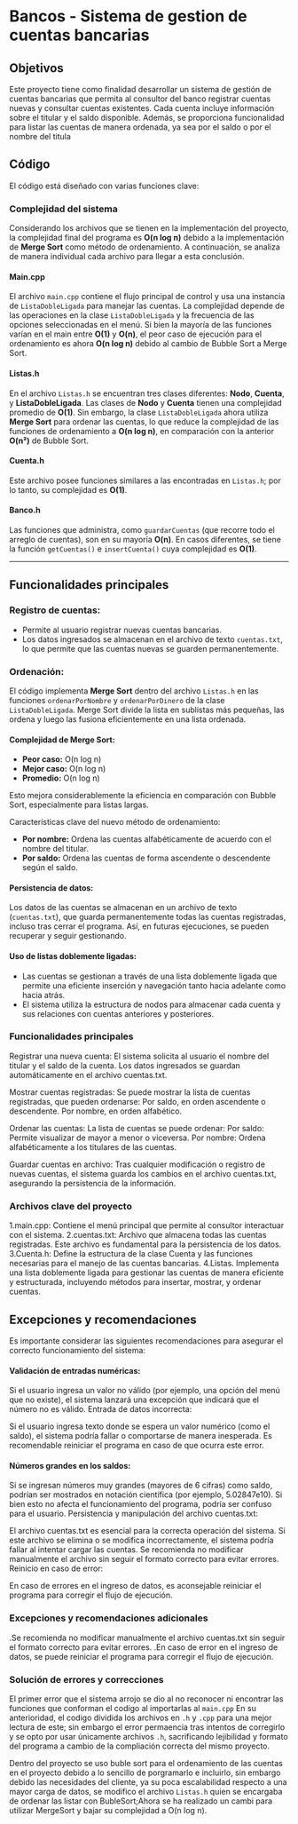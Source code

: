 # Bancos - Sistema de gestion de cuentas bancarias
## Objetivos
Este proyecto tiene como finalidad desarrollar un sistema de gestión de cuentas bancarias que permita al consultor del banco registrar cuentas nuevas y consultar cuentas existentes. Cada cuenta incluye información sobre el titular y el saldo disponible. Además, se proporciona funcionalidad para listar las cuentas de manera ordenada, ya sea por el saldo o por el nombre del titula

## Código
El código está diseñado con varias funciones clave:

### Complejidad del sistema

Considerando los archivos que se tienen en la implementación del proyecto, la complejidad final del programa es **O(n log n)** debido a la implementación de **Merge Sort** como método de ordenamiento. A continuación, se analiza de manera individual cada archivo para llegar a esta conclusión.

#### Main.cpp
El archivo `main.cpp` contiene el flujo principal de control y usa una instancia de `ListaDobleLigada` para manejar las cuentas. La complejidad depende de las operaciones en la clase `ListaDobleLigada` y la frecuencia de las opciones seleccionadas en el menú. Si bien la mayoría de las funciones varían en el main entre **O(1)** y **O(n)**, el peor caso de ejecución para el ordenamiento es ahora **O(n log n)** debido al cambio de Bubble Sort a Merge Sort.

#### Listas.h
En el archivo `Listas.h` se encuentran tres clases diferentes: **Nodo**, **Cuenta**, y **ListaDobleLigada**. Las clases de **Nodo** y **Cuenta** tienen una complejidad promedio de **O(1)**. Sin embargo, la clase `ListaDobleLigada` ahora utiliza **Merge Sort** para ordenar las cuentas, lo que reduce la complejidad de las funciones de ordenamiento a **O(n log n)**, en comparación con la anterior **O(n²)** de Bubble Sort.

#### Cuenta.h
Este archivo posee funciones similares a las encontradas en `Listas.h`; por lo tanto, su complejidad es **O(1)**.

#### Banco.h
Las funciones que administra, como `guardarCuentas` (que recorre todo el arreglo de cuentas), son en su mayoría **O(n)**. En casos diferentes, se tiene la función `getCuentas()` e `insertCuenta()` cuya complejidad es **O(1)**.

---

## Funcionalidades principales

### Registro de cuentas:
- Permite al usuario registrar nuevas cuentas bancarias. 
- Los datos ingresados se almacenan en el archivo de texto `cuentas.txt`, lo que permite que las cuentas nuevas se guarden permanentemente.

### Ordenación:
El código implementa **Merge Sort** dentro del archivo `Listas.h` en las funciones `ordenarPorNombre` y `ordenarPorDinero` de la clase `ListaDobleLigada`. Merge Sort divide la lista en sublistas más pequeñas, las ordena y luego las fusiona eficientemente en una lista ordenada.

#### Complejidad de Merge Sort:
- **Peor caso:** O(n log n)
- **Mejor caso:** O(n log n)
- **Promedio:** O(n log n)

Esto mejora considerablemente la eficiencia en comparación con Bubble Sort, especialmente para listas largas.

Características clave del nuevo método de ordenamiento:
- **Por nombre:** Ordena las cuentas alfabéticamente de acuerdo con el nombre del titular.
- **Por saldo:** Ordena las cuentas de forma ascendente o descendente según el saldo.
  
#### Persistencia de datos:
Los datos de las cuentas se almacenan en un archivo de texto (`cuentas.txt`), que guarda permanentemente todas las cuentas registradas, incluso tras cerrar el programa. Así, en futuras ejecuciones, se pueden recuperar y seguir gestionando.

#### Uso de listas doblemente ligadas:
- Las cuentas se gestionan a través de una lista doblemente ligada que permite una eficiente inserción y navegación tanto hacia adelante como hacia atrás.
- El sistema utiliza la estructura de nodos para almacenar cada cuenta y sus relaciones con cuentas anteriores y posteriores.


### Funcionalidades principales

Registrar una nueva cuenta:
  El sistema solicita al usuario el nombre del titular y el saldo de la cuenta.
  Los datos ingresados se guardan automáticamente en el archivo cuentas.txt.
  
Mostrar cuentas registradas:
  Se puede mostrar la lista de cuentas registradas, que pueden ordenarse:
  Por saldo, en orden ascendente o descendente.
  Por nombre, en orden alfabético.
  
Ordenar las cuentas:
  La lista de cuentas se puede ordenar:
  Por saldo: Permite visualizar de mayor a menor o viceversa.
  Por nombre: Ordena alfabéticamente a los titulares de las cuentas.
  
Guardar cuentas en archivo:
Tras cualquier modificación o registro de nuevas cuentas, el sistema guarda los cambios en el archivo cuentas.txt, asegurando la persistencia de la información.

### Archivos clave del proyecto

1.main.cpp: Contiene el menú principal que permite al consultor interactuar con el sistema.
2.cuentas.txt: Archivo que almacena todas las cuentas registradas. Este archivo es fundamental para la persistencia de los datos.
3.Cuenta.h: Define la estructura de la clase Cuenta y las funciones necesarias para el manejo de las cuentas bancarias.
4.Listas. Implementa una lista doblemente ligada para gestionar las cuentas de manera eficiente y estructurada, incluyendo métodos para insertar, mostrar, y ordenar cuentas.


## Excepciones y recomendaciones
Es importante considerar las siguientes recomendaciones para asegurar el correcto funcionamiento del sistema:

#### Validación de entradas numéricas:

  Si el usuario ingresa un valor no válido (por ejemplo, una opción del menú que no existe), el sistema lanzará una excepción que indicará que el número no es válido.
  Entrada de datos incorrecta:

  Si el usuario ingresa texto donde se espera un valor numérico (como el saldo), el sistema podría fallar o comportarse de manera inesperada. Es recomendable reiniciar el programa en caso de que ocurra este error.  
#### Números grandes en los saldos:

  Si se ingresan números muy grandes (mayores de 6 cifras) como saldo, podrían ser mostrados en notación científica (por ejemplo, 5.02847e10). Si bien esto no afecta el funcionamiento del programa, podría ser confuso para el usuario.
  Persistencia y manipulación del archivo cuentas.txt:
  
  El archivo cuentas.txt es esencial para la correcta operación del sistema. Si este archivo se elimina o se modifica incorrectamente, el sistema podría fallar al intentar cargar las cuentas.
  Se recomienda no modificar manualmente el archivo sin seguir el formato correcto para evitar errores.
  Reinicio en caso de error:

En caso de errores en el ingreso de datos, es aconsejable reiniciar el programa para corregir el flujo de ejecución.

### Excepciones y recomendaciones adicionales
.Se recomienda no modificar manualmente el archivo cuentas.txt sin seguir el formato correcto para evitar errores.
.En caso de error en el ingreso de datos, se puede reiniciar el programa para corregir el flujo de ejecución.

### Solución de errores y correcciones
El primer error que el sistema arrojo se dio al no reconocer ni encontrar las funciones que conforman el codigo al importarlas al `main.cpp`
En su anterioridad, el codigo dividida los archivos en `.h` y `.cpp` para una mejor lectura de este; sin embargo el error permaencia tras intentos de corregirlo y se opto por usar únicamente archivos `.h`, sacrificando lejibilidad y formato del programa a cambio de la compliación correcta del mismo proyecto.

Dentro del proyecto se uso buble sort para el ordenamiento de las cuentas en el proyecto debido a lo sencillo de porgramarlo e incluirlo, sin embargo debido las necesidades del cliente, ya su poca escalabilidad respecto a una mayor carga de datos, se modifico el archivo `Listas.h` quien se encargaba de ordenar las listar con BubleSort;Ahora se ha realizado un cambi para utilizar MergeSort y bajar su complejidad a O(n log n).

  
 


    

